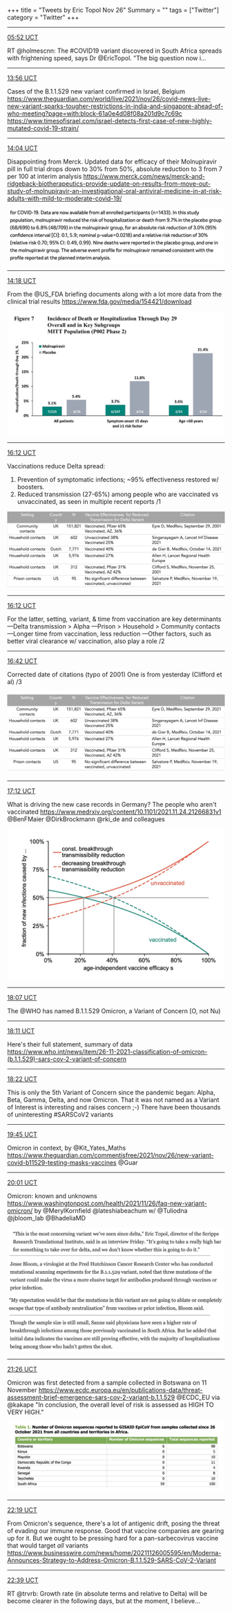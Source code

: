 +++
title = "Tweets by Eric Topol Nov 26"
Summary = ""
tags = ["Twitter"]
category = "Twitter"
+++


---

<a href="https://twitter.com/erictopol/status/1464109734777131013" target="_blank" rel="noreferer">05:52 UCT</a>

RT @holmescnn: The #COVID19 variant discovered in South Africa spreads with frightening speed, says Dr @EricTopol.  "The big question now i…



---

<a href="https://twitter.com/erictopol/status/1464231697851904005" target="_blank" rel="noreferer">13:56 UCT</a>

Cases of the B.1.1.529 new variant confirmed in Israel, Belgium
https://www.theguardian.com/world/live/2021/nov/26/covid-news-live-new-variant-sparks-tougher-restrictions-in-india-and-singapore-ahead-of-who-meeting?page=with:block-61a0e4d08f08a201d9c7c69c
https://www.timesofisrael.com/israel-detects-first-case-of-new-highly-mutated-covid-19-strain/



---

<a href="https://twitter.com/erictopol/status/1464233509820583938" target="_blank" rel="noreferer">14:04 UCT</a>

Disappointing from Merck. Updated data for efficacy of their Molnupiravir pill in full trial drops down to 30% from 50%, absolute reduction to 3 from 7 per 100 at interim analysis https://www.merck.com/news/merck-and-ridgeback-biotherapeutics-provide-update-on-results-from-move-out-study-of-molnupiravir-an-investigational-oral-antiviral-medicine-in-at-risk-adults-with-mild-to-moderate-covid-19/ 

<a href="FFIACEPVQAQn54B.png"  ><img src="FFIACEPVQAQn54B.png" alt="Twitter image" ></img></a>

---

<a href="https://twitter.com/erictopol/status/1464237193073807364" target="_blank" rel="noreferer">14:18 UCT</a>

From the @US_FDA briefing documents along with a lot more data from the clinical trial results 
https://www.fda.gov/media/154421/download 

<a href="FFIDtpAVUAIm7Mu.jpg"  ><img src="FFIDtpAVUAIm7Mu.jpg" alt="Twitter image" ></img></a>

---

<a href="https://twitter.com/erictopol/status/1464265887154798594" target="_blank" rel="noreferer">16:12 UCT</a>

Vaccinations reduce Delta spread:
1.  Prevention of symptomatic infections; ~95% effectiveness restored w/ boosters. 
2. Reduced transmission (27-65%) among people who are vaccinated vs unvaccinated, as seen in multiple recent reports
/1 

<a href="FFIbSrAUYAcRzoe.png"  ><img src="FFIbSrAUYAcRzoe.png" alt="Twitter image" ></img></a>

---

<a href="https://twitter.com/erictopol/status/1464265889872691201" target="_blank" rel="noreferer">16:12 UCT</a>

For the latter, setting, variant, &amp; time from vaccination are key determinants
—Delta transmission &gt; Alpha
—Prison &gt; Household &gt; Community contacts
—Longer time from vaccination, less reduction
—Other factors, such as better viral clearance w/ vaccination, also play a role 
/2



---

<a href="https://twitter.com/erictopol/status/1464273367800815623" target="_blank" rel="noreferer">16:42 UCT</a>

Corrected date of citations (typo of 2001)
One is from yesterday (Clifford et al) /3 

<a href="FFIkvzHVEAEgduH.png"  ><img src="FFIkvzHVEAEgduH.png" alt="Twitter image" ></img></a>

---

<a href="https://twitter.com/erictopol/status/1464280811289468930" target="_blank" rel="noreferer">17:12 UCT</a>

What is driving the new case records in Germany?
The people who aren't vaccinated
https://www.medrxiv.org/content/10.1101/2021.11.24.21266831v1 @BenFMaier @DirkBrockmann @rki_de and colleagues 

<a href="FFIqs8iVEAIyvZb.jpg"  ><img src="FFIqs8iVEAIyvZb.jpg" alt="Twitter image" ></img></a>

---

<a href="https://twitter.com/erictopol/status/1464294799213678596" target="_blank" rel="noreferer">18:07 UCT</a>

The @WHO has named B.1.1.529 Omicron, a Variant of Concern [O, not Nu)



---

<a href="https://twitter.com/erictopol/status/1464295706844270594" target="_blank" rel="noreferer">18:11 UCT</a>

Here's their full statement, summary of data
https://www.who.int/news/item/26-11-2021-classification-of-omicron-(b.1.1.529)-sars-cov-2-variant-of-concern



---

<a href="https://twitter.com/erictopol/status/1464298566810099720" target="_blank" rel="noreferer">18:22 UCT</a>

This is only the 5th Variant of Concern since the pandemic began: Alpha, Beta, Gamma, Delta, and now Omicron. 
That it was not named as a Variant of Interest is interesting and raises concern ;-)
There have been thousands of uninteresting #SARSCoV2 variants



---

<a href="https://twitter.com/erictopol/status/1464319477714079744" target="_blank" rel="noreferer">19:45 UCT</a>

Omicron in context, by @Kit_Yates_Maths 
https://www.theguardian.com/commentisfree/2021/nov/26/new-variant-covid-b11529-testing-masks-vaccines @Guar



---

<a href="https://twitter.com/erictopol/status/1464323470217474051" target="_blank" rel="noreferer">20:01 UCT</a>

Omicron: known and unknowns https://www.washingtonpost.com/health/2021/11/26/faq-new-variant-omicron/ by @MerylKornfield @lateshiabeachum w/ @Tuliodna @jbloom_lab @BhadeliaMD 

<a href="FFJSMjLVgAA3Dd2.png"  ><img src="FFJSMjLVgAA3Dd2.png" alt="Twitter image" ></img></a>

---

<a href="https://twitter.com/erictopol/status/1464344728950898689" target="_blank" rel="noreferer">21:26 UCT</a>

Omicron was first detected from a sample collected in Botswana on 11 November
https://www.ecdc.europa.eu/en/publications-data/threat-assessment-brief-emergence-sars-cov-2-variant-b.1.1.529 @ECDC_EU via @kakape
"In conclusion, the overall level of risk is assessed as HIGH TO VERY HIGH." 

<a href="FFJkluGUYAIbmrA.jpg"  ><img src="FFJkluGUYAIbmrA.jpg" alt="Twitter image" ></img></a>

---

<a href="https://twitter.com/erictopol/status/1464358283452444674" target="_blank" rel="noreferer">22:19 UCT</a>

From Omicron's sequence, there's a lot of antigenic drift, posing the threat of evading our immune response. Good that vaccine companies are gearing up for it. But we ought to be pressing hard for a pan-sarbecovirus vaccine that would target *all* variants https://www.businesswire.com/news/home/20211126005595/en/Moderna-Announces-Strategy-to-Address-Omicron-B.1.1.529-SARS-CoV-2-Variant



---

<a href="https://twitter.com/erictopol/status/1464363202649595907" target="_blank" rel="noreferer">22:39 UCT</a>

RT @trvrb: Growth rate (in absolute terms and relative to Delta) will be become clearer in the following days, but at the moment, I believe…

